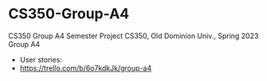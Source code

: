 # CS350-Group-A4
CS350 Group A4 Semester Project
CS350, Old Dominion Univ., Spring 2023
Group A4
* User stories:
* https://trello.com/b/6o7kdkJk/group-a4
